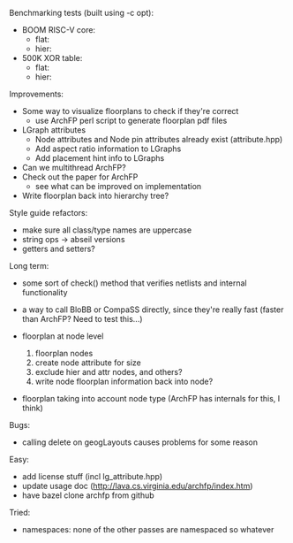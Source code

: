 Benchmarking tests (built using -c opt):
 - BOOM RISC-V core:
   - flat:
   - hier:
 - 500K XOR table:
   - flat:
   - hier:

 Improvements:
 - Some way to visualize floorplans to check if they're correct
   - use ArchFP perl script to generate floorplan pdf files
 - LGraph attributes
   - Node attributes and Node pin attributes already exist (attribute.hpp)
   - Add aspect ratio information to LGraphs
   - Add placement hint info to LGraphs
 - Can we multithread ArchFP?
 - Check out the paper for ArchFP
   - see what can be improved on implementation
 - Write floorplan back into hierarchy tree?

Style guide refactors:
 - make sure all class/type names are uppercase
 - string ops -> abseil versions
 - getters and setters?

Long term:
 - some sort of check() method that verifies netlists and internal functionality
 - a way to call BloBB or CompaSS directly, since they're really fast (faster than ArchFP? Need to test this...)


 - floorplan at node level
   1. floorplan nodes
   2. create node attribute for size
   3. exclude hier and attr nodes, and others?
   4. write node floorplan information back into node?


 - floorplan taking into account node type (ArchFP has internals for this, I think)

Bugs:
 - calling delete on geogLayouts causes problems for some reason

Easy:
 - add license stuff (incl lg_attribute.hpp)
 - update usage doc (http://lava.cs.virginia.edu/archfp/index.htm)
 - have bazel clone archfp from github

Tried:
 - namespaces: none of the other passes are namespaced so whatever
